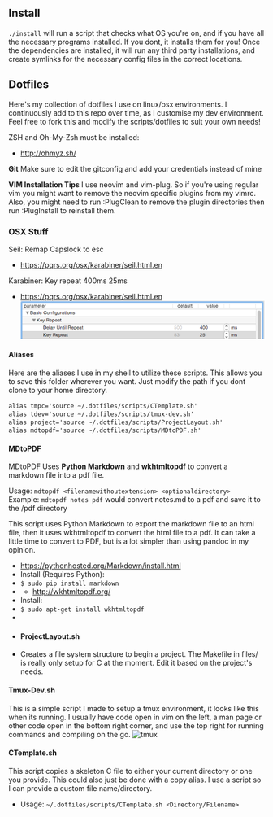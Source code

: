 ## Install
`./install` will run a script that checks what OS you're on, and if you have 
all the necessary programs installed. If you dont, it installs them for you!
Once the dependencies are installed, it will run any third party installations,
and create symlinks for the necessary config files in the correct locations.

## Dotfiles
Here's my collection of dotfiles I use on linux/osx environments.
I continuously add to this repo over time, as I customise my dev environment.
Feel free to fork this and modify the scripts/dotfiles to suit your own needs!

ZSH and Oh-My-Zsh must be installed:
- http://ohmyz.sh/

**Git**
Make sure to edit the gitconfig and add your credentials instead of mine

**VIM Installation Tips**
I use neovim and vim-plug. So if you're using regular vim you might want to
remove the neovim specific plugins from my vimrc. Also, you might need to run
:PlugClean to remove the plugin directories then run :PlugInstall to reinstall
them.

### OSX Stuff
Seil: Remap Capslock to esc
- https://pqrs.org/osx/karabiner/seil.html.en

Karabiner: Key repeat 400ms 25ms
- https://pqrs.org/osx/karabiner/seil.html.en
![Karabiner Settings 400ms Delay 25ms Repeat](/img/karabinersettings.png)

#### Aliases
Here are the aliases I use in my shell to utilize these scripts. This allows you to save
this folder wherever you want. Just modify the path if you dont clone to your home
directory.
````
alias tmpc='source ~/.dotfiles/scripts/CTemplate.sh'
alias tdev='source ~/.dotfiles/scripts/tmux-dev.sh'
alias project='source ~/.dotfiles/scripts/ProjectLayout.sh'
alias mdtopdf='source ~/.dotfiles/scripts/MDtoPDF.sh'
````

#### MDtoPDF
MDtoPDF Uses **Python Markdown** and **wkhtmltopdf** to convert a markdown file into a pdf
file.

Usage: `mdtopdf <filenamewithoutextension> <optionaldirectory>`  
Example: `mdtopdf notes pdf` would convert notes.md to a pdf and save it to the /pdf
directory

This script uses Python Markdown to export the markdown file to an html file, then it uses
wkhtmltopdf to convert the html file to a pdf. It can take a little time to convert to
PDF, but is a lot simpler than using pandoc in my opinion.

* https://pythonhosted.org/Markdown/install.html
* Install (Requires Python):
* `$ sudo pip install markdown`
* * http://wkhtmltopdf.org/
* Install:
* `$ sudo apt-get install wkhtmltopdf`
*
* #### ProjectLayout.sh
* Creates a file system structure to begin a project. The Makefile in files/ is really
only setup for C at the moment. Edit it based on the project's needs.

#### Tmux-Dev.sh
This is a simple script I made to setup a tmux environment, it looks like this when its
running. I usually have code open in vim on the left, a man page or other code open in the
bottom right corner, and use the top right for running commands and compiling on the go.
![tmux](files/tmux.png)

#### CTemplate.sh
This script copies a skeleton C file to either your current directory or one you provide.
This could also just be done with a copy alias. I use a script so I can provide a custom
file name/directory.
* Usage: `~/.dotfiles/scripts/CTemplate.sh <Directory/Filename>`
